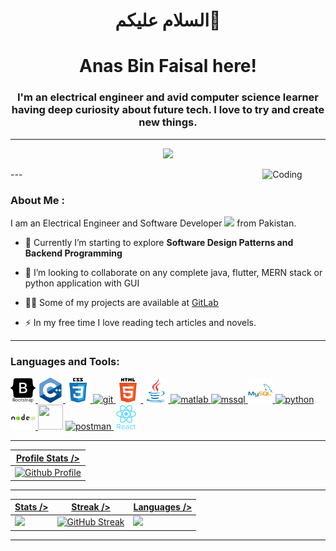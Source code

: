 <!-- [![MasterHead](https://support.squarespace.com/hc/article_attachments/360000358267/gif-example4.gif)]() -->
<h1 align="center"> السلام عليكم👋</h1>
<h1 align="center">Anas Bin Faisal here!</h1>
<h3 align="center">I'm an electrical engineer and avid computer science learner having deep curiosity about future tech. I love to try and create new things.</h3>

---
<p align="center">
<img src="https://readme-typing-svg.herokuapp.com?&font=IBM+Plex+Sans&color=36BCF7FF&size=32&lines=Welcome+to+my+GitHub+Profile!;I'm+a+MERN+Stack+Developer;I'm+a+competitive+programmer;I'm+a+Flutter+developer" />
</p>
---

<img align="right" alt="Coding" width="20%" src="https://media.giphy.com/media/M9gbBd9nbDrOTu1Mqx/giphy.gif">

<h3>About Me :</h3>
<p>I am an Electrical Engineer and Software Developer <img src="https://media.giphy.com/media/WUlplcMpOCEmTGBtBW/giphy.gif" width="30"> from Pakistan.</p>

- 🌱 Currently I’m starting to explore **Software Design Patterns and Backend Programming**

- 👯 I’m looking to collaborate on any complete java, flutter, MERN stack or python application with GUI

- 👨‍💻 Some of my projects are available at [GitLab](https://gitlab.com/)

- ⚡ In my free time I love reading tech articles and novels.


---

<h3>Languages and Tools:</h3>
<p align="left"> <a href="https://getbootstrap.com" target="_blank" rel="noreferrer"> 
<img src="https://raw.githubusercontent.com/devicons/devicon/master/icons/bootstrap/bootstrap-plain-wordmark.svg" alt="bootstrap" width="40" height="40"/> </a> 
<a href="https://www.w3schools.com/cpp/" target="_blank" rel="noreferrer">
<img src="https://raw.githubusercontent.com/devicons/devicon/master/icons/cplusplus/cplusplus-original.svg" alt="cplusplus" width="40" height="40"/> 
</a>
<a href="https://www.w3schools.com/css/" target="_blank" rel="noreferrer">
<img src="https://raw.githubusercontent.com/devicons/devicon/master/icons/css3/css3-original-wordmark.svg" alt="css3" width="40" height="40"/> </a> 
<a href="https://git-scm.com/" target="_blank" rel="noreferrer">
<img src="https://www.vectorlogo.zone/logos/git-scm/git-scm-icon.svg" alt="git" width="40" height="40"/> </a>
<a href="https://www.w3.org/html/" target="_blank" rel="noreferrer">
<img src="https://raw.githubusercontent.com/devicons/devicon/master/icons/html5/html5-original-wordmark.svg" alt="html5" width="40" height="40"/> </a> 
<a href="https://www.java.com" target="_blank" rel="noreferrer"> 
<img src="https://raw.githubusercontent.com/devicons/devicon/master/icons/java/java-original.svg" alt="java" width="40" height="40"/> </a> 
<a href="https://www.linux.org/" target="_blank" rel="noreferrer"> 
<img src="https://upload.wikimedia.org/wikipedia/commons/2/21/Matlab_Logo.png" alt="matlab" width="40" height="40"/> </a> 
<a href="https://www.microsoft.com/en-us/sql-server" target="_blank" rel="noreferrer"> 
<img src="https://www.svgrepo.com/show/303229/microsoft-sql-server-logo.svg" alt="mssql" width="40" height="40"/> </a> 
<a href="https://www.mysql.com/" target="_blank" rel="noreferrer"> 
<img src="https://raw.githubusercontent.com/devicons/devicon/master/icons/mysql/mysql-original-wordmark.svg" alt="mysql" width="40" height="40"/> </a>
<a href="https://www.python.org/" target="_blank" rel="noreferrer">
<img src="https://cdn.jsdelivr.net/gh/devicons/devicon/icons/python/python-original-wordmark.svg" alt="python" width="40" height="40"/> </a>
<a href="https://nodejs.org" target="_blank" rel="noreferrer">
<img src="https://raw.githubusercontent.com/devicons/devicon/master/icons/nodejs/nodejs-original-wordmark.svg" alt="nodejs" width="40" height="40"/> </a>
<a href="https://expressjs.com/" target="_blank" rel="noreferrer">
<img src="https://cdn.jsdelivr.net/gh/devicons/devicon/icons/express/express-original-wordmark.svg" width="40" height="40" /></a>
<a href="https://pandas.pydata.org/" target="_blank" rel="noreferrer"> 
<img src="https://www.vectorlogo.zone/logos/getpostman/getpostman-icon.svg" alt="postman" width="40" height="40"/> </a>
<img src="https://raw.githubusercontent.com/devicons/devicon/master/icons/react/react-original-wordmark.svg" alt="react" width="40" height="40"/> </a>
<a href="https://sass-lang.com" target="_blank" rel="noreferrer"> </p>

---
|Profile Stats />|
|---|
|![Github Profile](http://github-profile-summary-cards.vercel.app/api/cards/profile-details?username=Anasbinfaisal&theme=tokyonight)|
---

|Stats />|Streak />|Languages />
|---|---|---|
|![](https://github-profile-summary-cards.vercel.app/api/cards/stats?username=Anasbinfaisal&theme=tokyonight)|[![GitHub Streak](https://streak-stats.demolab.com/?user=Anasbinfaisal&theme=tokyonight&hide_border=true&border_radius=32&date_format=j%20M%5B%20Y%5D&ring=888888)](https://git.io/streak-stats)|![](https://github-profile-summary-cards.vercel.app/api/cards/repos-per-language?username=Anasbinfaisal&theme=tokyonight)|
---
